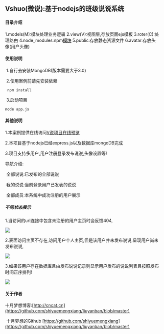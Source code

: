 ## Vshuo(微说):基于nodejs的班级说说系统

#### 目录介绍

1.models(M):模块处理业务逻辑
2.view(V):视图层,存放页面ejs模板
3.roter(C):处理路由
4.node_modules:npm[模块](http://117.50.46.24:3000/)
5.public:存放静态资源文件
6.avatar:存放头像(用户头像)

#### 使用说明

​	1.自行去安装MongoDB(版本需要大于3.0)

​	2.使用案例前请先安装依赖

```
 npm install
```

​	3.启动项目

```
node app.js
```

#### 其他说明

1.本案例提供在线访问[V说项目在线预览](http://117.50.46.24:3000/)

2.本项目基于nodejs已经express.js以及数据库mongoDB完成

3.项目支持多用户,用户注册登录发布说说,头像设置等!

导航介绍:

​		全部说说:已发布的全部说说

​		我的说说:当前登录用户已发表的说说

​		全部成员:本系统中成功注册的用户展示

##### 不同状态展示

1.当访问的url连接中包含未注册的用户主页时会反馈404,

![](C:\Users\Administrator\Documents\GitHub\Vshuo\-1.png)

2.表面访问主页不存在,访问用户个人主页,但是该用户并未发布说说,呈现用户尚未发布说说,

![](C:\Users\Administrator\Documents\GitHub\Vshuo\0.png)

3.如果该用户存在数据库且由发布说说记录则显示用户发布的说说列表且按照发布时间正序排列!		

![](C:\Users\Administrator\Documents\GitHub\Vshuo\1.png)

#### 关于作者

 十月梦想博客:[http://cncat.cn](https://github.com/shiyuemengxiang/liuyanban/blob/master)

​	十月梦想的Github [https://github.com/shiyuemengxiang](https://github.com/shiyuemengxiang/liuyanban/blob/master)